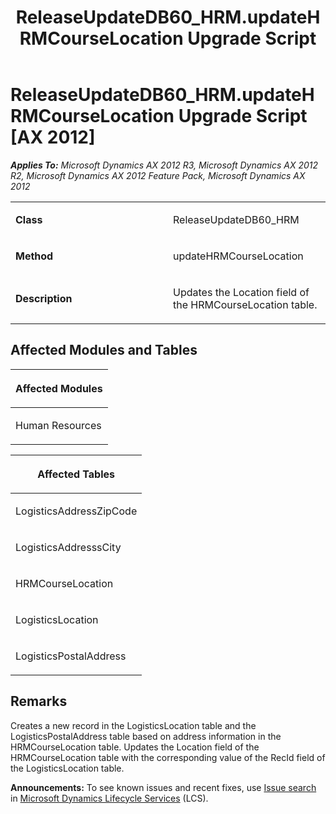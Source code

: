 ﻿---
title: ReleaseUpdateDB60_HRM.updateHRMCourseLocation Upgrade Script
TOCTitle: ReleaseUpdateDB60_HRM.updateHRMCourseLocation Upgrade Script
ms:assetid: fa6c33db-5fb4-37e5-e669-9c625b95f45e
ms:mtpsurl: https://msdn.microsoft.com/en-us/library/JJ720059(v=AX.60)
ms:contentKeyID: 49712365
ms.date: 05/18/2015
mtps_version: v=AX.60
---

# ReleaseUpdateDB60\_HRM.updateHRMCourseLocation Upgrade Script [AX 2012]


_**Applies To:** Microsoft Dynamics AX 2012 R3, Microsoft Dynamics AX 2012 R2, Microsoft Dynamics AX 2012 Feature Pack, Microsoft Dynamics AX 2012_

<table>
<colgroup>
<col style="width: 50%" />
<col style="width: 50%" />
</colgroup>
<tbody>
<tr class="odd">
<td><p><strong>Class</strong></p></td>
<td><p>ReleaseUpdateDB60_HRM</p></td>
</tr>
<tr class="even">
<td><p><strong>Method</strong></p></td>
<td><p>updateHRMCourseLocation</p></td>
</tr>
<tr class="odd">
<td><p><strong>Description</strong></p></td>
<td><p>Updates the Location field of the HRMCourseLocation table.</p></td>
</tr>
</tbody>
</table>


## Affected Modules and Tables

<table>
<colgroup>
<col style="width: 100%" />
</colgroup>
<thead>
<tr class="header">
<th><p>Affected Modules</p></th>
</tr>
</thead>
<tbody>
<tr class="odd">
<td><p>Human Resources</p></td>
</tr>
</tbody>
</table>


<table>
<colgroup>
<col style="width: 100%" />
</colgroup>
<thead>
<tr class="header">
<th><p>Affected Tables</p></th>
</tr>
</thead>
<tbody>
<tr class="odd">
<td><p>LogisticsAddressZipCode</p></td>
</tr>
<tr class="even">
<td><p>LogisticsAddresssCity</p></td>
</tr>
<tr class="odd">
<td><p>HRMCourseLocation</p></td>
</tr>
<tr class="even">
<td><p>LogisticsLocation</p></td>
</tr>
<tr class="odd">
<td><p>LogisticsPostalAddress</p></td>
</tr>
</tbody>
</table>


## Remarks

Creates a new record in the LogisticsLocation table and the LogisticsPostalAddress table based on address information in the HRMCourseLocation table. Updates the Location field of the HRMCourseLocation table with the corresponding value of the RecId field of the LogisticsLocation table.

  
**Announcements:** To see known issues and recent fixes, use [Issue search](http://go.microsoft.com/fwlink/?linkid=389258) in [Microsoft Dynamics Lifecycle Services](http://go.microsoft.com/fwlink/?linkid=306505) (LCS).

